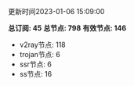 更新时间2023-01-06 15:09:00

**总订阅: 45**
**总节点: 798**
**有效节点: 146**
- v2ray节点: 118
- trojan节点: 6
- ssr节点: 6
- ss节点: 16
